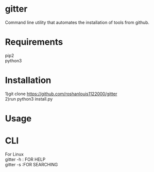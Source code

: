 # gitter
Command line utility that automates the installation of tools from github.

# Requirements
pip2<br/>
python3

# Installation
1)git clone https://github.com/roshanlouis1122000/gitter</br>
2)run python3 install.py</br>
# Usage
# CLI
For Linux</br>
gitter -h    : FOR HELP </br>
gitter -s <filename>  :FOR SEARCHING
